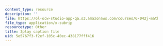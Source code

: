 ```yaml
---
content_type: resource
description: ''
file: https://ol-ocw-studio-app-qa.s3.amazonaws.com/courses/6-042j-mathematics-for-computer-science-spring-2015/5e5767f3f2ef105c40ec438177fff416_MX-mBxt6huU.srt
file_type: application/x-subrip
resourcetype: Other
title: 3play caption file
uid: 5e5767f3-f2ef-105c-40ec-438177fff416
---
```

